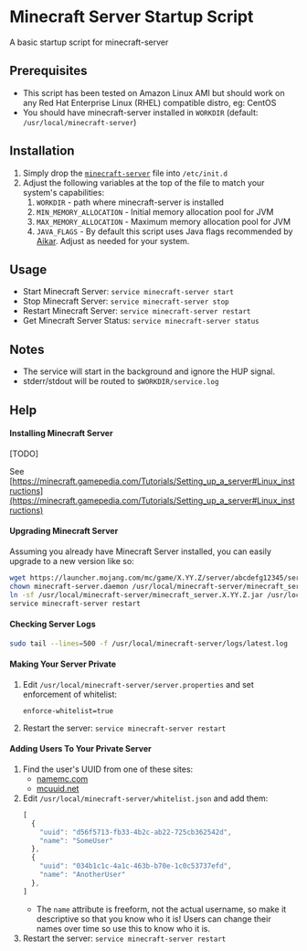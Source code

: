 # Minecraft Server Startup Script
A basic startup script for minecraft-server

## Prerequisites

* This script has been tested on Amazon Linux AMI but should work on any Red Hat Enterprise Linux (RHEL) compatible distro, eg: CentOS
* You should have minecraft-server installed in `WORKDIR` (default: `/usr/local/minecraft-server`)

## Installation

1. Simply drop the [`minecraft-server`](minecraft-server) file into `/etc/init.d`
2. Adjust the following variables at the top of the file to match your system's capabilities:
    1. `WORKDIR` - path where minecraft-server is installed
    2. `MIN_MEMORY_ALLOCATION` - Initial memory allocation pool for JVM
    3. `MAX_MEMORY_ALLOCATION` - Maximum memory allocation pool for JVM
    4. `JAVA_FLAGS` - By default this script uses Java flags recommended by [Aikar](https://aikar.co/2018/07/02/tuning-the-jvm-g1gc-garbage-collector-flags-for-minecraft/).  Adjust as needed for your system.

## Usage

* Start Minecraft Server: `service minecraft-server start`
* Stop Minecraft Server: `service minecraft-server stop`
* Restart Minecraft Server: `service minecraft-server restart`
* Get Minecraft Server Status: `service minecraft-server status`

## Notes

* The service will start in the background and ignore the HUP signal.
* stderr/stdout will be routed to `$WORKDIR/service.log`

## Help

#### Installing Minecraft Server
[TODO]

See [https://minecraft.gamepedia.com/Tutorials/Setting_up_a_server#Linux_instructions](https://minecraft.gamepedia.com/Tutorials/Setting_up_a_server#Linux_instructions)

#### Upgrading Minecraft Server
Assuming you already have Minecraft Server installed, you can easily upgrade to a new version like so:

```bash
wget https://launcher.mojang.com/mc/game/X.YY.Z/server/abcdefg12345/server.jar -O /usr/local/minecraft-server/minecraft_server.X.YY.Z.jar
chown minecraft-server.daemon /usr/local/minecraft-server/minecraft_server.X.YY.Z.jar
ln -sf /usr/local/minecraft-server/minecraft_server.X.YY.Z.jar /usr/local/minecraft-server/server.jar
service minecraft-server restart
```

#### Checking Server Logs
```bash
sudo tail --lines=500 -f /usr/local/minecraft-server/logs/latest.log
```

#### Making Your Server Private
1. Edit `/usr/local/minecraft-server/server.properties` and set enforcement of whitelist:
    ```
    enforce-whitelist=true
    ```
2. Restart the server: `service minecraft-server restart`

#### Adding Users To Your Private Server
1. Find the user's UUID from one of these sites:
    * [namemc.com](https://namemc.com/)
    * [mcuuid.net](https://mcuuid.net/)
2. Edit `/usr/local/minecraft-server/whitelist.json` and add them:
    ```javascript
    [
      {
        "uuid": "d56f5713-fb33-4b2c-ab22-725cb362542d",
        "name": "SomeUser"
      },
      {
        "uuid": "034b1c1c-4a1c-463b-b70e-1c0c53737efd",
        "name": "AnotherUser"
      },
    ]
    ```
    * The `name` attribute is freeform, not the actual username, so make it descriptive so that you know who it is! Users can change their names over time so use this to know who it is.
3. Restart the server: `service minecraft-server restart`
